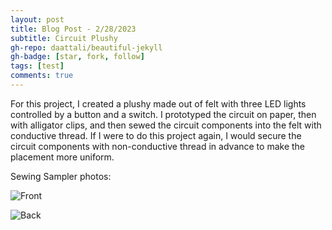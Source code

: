 ```yaml
---
layout: post
title: Blog Post - 2/28/2023
subtitle: Circuit Plushy
gh-repo: daattali/beautiful-jekyll
gh-badge: [star, fork, follow]
tags: [test]
comments: true
---
```

For this project, I created a plushy made out of felt with three LED lights controlled by a button and a switch. I prototyped the circuit on paper, then with alligator clips, and then sewed the circuit components into the felt with conductive thread. If I were to do this project again, I would secure the circuit components with non-conductive thread in advance to make the placement more uniform. 

Sewing Sampler photos:

![Front](https://mishalpowers.github.io/assets/img/SewingSamplerFront.JPG)

![Back](https://mishalpowers.github.io/assets/img/SewingSamplerBack.JPG)

